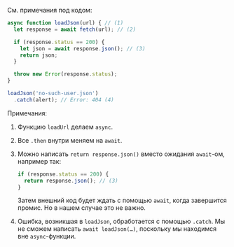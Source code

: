 
См. примечания под кодом:

```js run
async function loadJson(url) { // (1)
  let response = await fetch(url); // (2)

  if (response.status == 200) {
    let json = await response.json(); // (3)
    return json;
  }

  throw new Error(response.status);
}

loadJson('no-such-user.json')
  .catch(alert); // Error: 404 (4)
```

Примечания:

1. Функцию `loadUrl` делаем `async`.
2. Все `.then` внутри меняем на `await`.
3. Можно написать `return response.json()` вместо ожидания `await`-ом, например так:

    ```js
    if (response.status == 200) {
      return response.json(); // (3)
    }
    ```

    Затем внешний код будет ждать с помощью `await`, когда завершится промис. Но в нашем случае это не важно.
4. Ошибка, возникшая в `loadJson`, обработается с помощью `.catch`. Мы не сможем написать `await loadJson(…)`, поскольку мы находимся вне `async`-функции.
